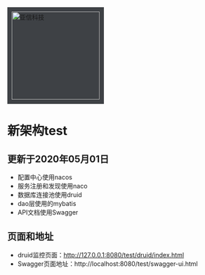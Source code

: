 <img src="https://asiainfo.hirede.com/Templates/asiainfo/Images/logo.png" style="padding:10px;background-color: #3e4145" width="200" alt="亚信科技"/>

# 新架构test
## 更新于2020年05月01日
* 配置中心使用nacos
* 服务注册和发现使用naco
* 数据库连接池使用druid
* dao层使用的mybatis
* API文档使用Swagger
## 页面和地址
* druid监控页面：http://127.0.0.1:8080/test/druid/index.html
* Swagger页面地址：http://localhost:8080/test/swagger-ui.html